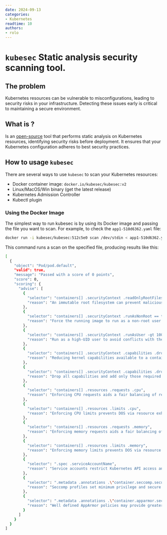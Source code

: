 ```yaml
---
date: 2024-09-13
categories:
- Kubernetes  
readtime: 10  
authors:
- rolo
---
```


# `kubesec` Static analysis security scanning tool. 

## The problem
Kubernetes resources can be vulnerable to misconfigurations, leading to security risks in your infrastructure. Detecting these issues early is critical to maintaining a secure environment.

## What is ?
Is an [open-source](https://github.com/controlplaneio/kubesec) tool that performs static analysis on Kubernetes resources, identifying security risks before deployment. It ensures that your Kubernetes configuration adheres to best security practices.

## How to usage `kubesec`
There are several ways to use `kubesec` to scan your Kubernetes resources:

- Docker container image: `docker.io/kubesec/kubesec:v2`
- Linux/MacOS/Win binary (get the latest release)
- Kubernetes Admission Controller
- Kubectl plugin


### Using the Docker Image
The simplest way to run kubesec is by using its Docker image and passing the file you want to scan. For example, to check the `app1-510d6362.yaml` file:

```bash 
docker run -i kubesec/kubesec:512c5e0 scan /dev/stdin < app1-510d6362.yaml
```

This command runs a scan on the specified file, producing results like this:

```bash
[
  {
    "object": "Pod/pod.default",
    "valid": true,
    "message": "Passed with a score of 0 points",
    "score": 0,
    "scoring": {
      "advise": [
        {
          "selector": "containers[] .securityContext .readOnlyRootFilesystem == true",
          "reason": "An immutable root filesystem can prevent malicious binaries being added to PATH and increase attack cost"
        },
        {
          "selector": "containers[] .securityContext .runAsNonRoot == true",
          "reason": "Force the running image to run as a non-root user to ensure least privilege"
        },
        {
          "selector": "containers[] .securityContext .runAsUser -gt 10000",
          "reason": "Run as a high-UID user to avoid conflicts with the host's user table"
        },
        {
          "selector": "containers[] .securityContext .capabilities .drop",
          "reason": "Reducing kernel capabilities available to a container limits its attack surface"
        },
        {
          "selector": "containers[] .securityContext .capabilities .drop | index(\"ALL\")",
          "reason": "Drop all capabilities and add only those required to reduce syscall attack surface"
        },
        {
          "selector": "containers[] .resources .requests .cpu",
          "reason": "Enforcing CPU requests aids a fair balancing of resources across the cluster"
        },
        {
          "selector": "containers[] .resources .limits .cpu",
          "reason": "Enforcing CPU limits prevents DOS via resource exhaustion"
        },
        {
          "selector": "containers[] .resources .requests .memory",
          "reason": "Enforcing memory requests aids a fair balancing of resources across the cluster"
        },
        {
          "selector": "containers[] .resources .limits .memory",
          "reason": "Enforcing memory limits prevents DOS via resource exhaustion"
        },
        {
          "selector": ".spec .serviceAccountName",
          "reason": "Service accounts restrict Kubernetes API access and should be configured with least privilege"
        },
        {
          "selector": ".metadata .annotations .\"container.seccomp.security.alpha.kubernetes.io/pod\"",
          "reason": "Seccomp profiles set minimum privilege and secure against unknown threats"
        },
        {
          "selector": ".metadata .annotations .\"container.apparmor.security.beta.kubernetes.io/nginx\"",
          "reason": "Well defined AppArmor policies may provide greater protection from unknown threats. WARNING: NOT PRODUCTION READY"
        }
      ]
    }
  }
]
```


